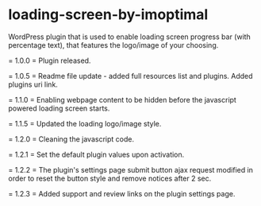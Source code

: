 # loading-screen-by-imoptimal
WordPress plugin that is used to enable loading screen progress bar (with percentage text), that features the logo/image of your choosing.

= 1.0.0 = 
Plugin released.

= 1.0.5 = 
Readme file update - added full resources list and plugins. Added plugins uri link.

= 1.1.0 = 
Enabling webpage content to be hidden before the javascript powered loading screen starts.

= 1.1.5 = 
Updated the loading logo/image style.

= 1.2.0 = 
Cleaning the javascript code.

= 1.2.1 = 
Set the default plugin values upon activation.

= 1.2.2 =
The plugin's settings page submit button ajax request modified in order to reset the button style and remove notices after 2 sec.

= 1.2.3 =
Added support and review links on the plugin settings page.
